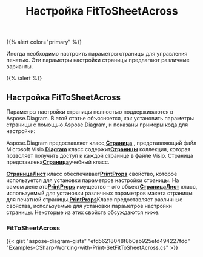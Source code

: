 ﻿---
title: Настройка FitToSheetAcross
type: docs
weight: 10
url: /ru/net/setting-fittosheetacross/
description: В этом разделе объясняется, как настроить fittosheet с помощью Aspose.Diagram.
---
{{% alert color="primary" %}}

Иногда необходимо настроить параметры страницы для управления печатью. Эти параметры настройки страницы предлагают различные варианты.

{{% /alert %}}

## **Настройка FitToSheetAcross**

Параметры настройки страницы полностью поддерживаются в Aspose.Diagram. В этой статье объясняется, как установить параметры страницы с помощью Aspose.Diagram, и показаны примеры кода для настройки:

 Aspose.Diagram предоставляет класс,[**Страница**](https://reference.aspose.com/diagram/net/aspose.diagram/page) , представляющий файл Microsoft Visio.[**Diagram**](https://reference.aspose.com/diagram/net/aspose.diagram/page) класс содержит[**Страницы**](https://reference.aspose.com/diagram/net/aspose.diagram/pagecollection) коллекция, которая позволяет получить доступ к каждой странице в файле Visio. Страница представлена[**Страница**](https://reference.aspose.com/diagram/net/aspose.diagram/page)учебный класс.

[**СтраницаЛист**](https://reference.aspose.com/diagram/net/aspose.diagram/pagesheet) класс обеспечивает[**PrintProps**](https://reference.aspose.com/diagram/net/aspose.diagram/pagesheet/properties/printprops) свойство, которое используется для установки параметров настройки страницы. На самом деле это[**PrintProps**](https://reference.aspose.com/diagram/net/aspose.diagram/pagesheet/properties/printprops) имущество – это объект[**СтраницаЛист**](https://reference.aspose.com/diagram/net/aspose.diagram/pagesheet) класс, используемый для установки различных параметров макета страницы для печатной страницы.[**PrintProps**](https://reference.aspose.com/diagram/net/aspose.diagram/pagesheet/properties/printprops)Класс предоставляет различные свойства, используемые для установки параметров настройки страницы. Некоторые из этих свойств обсуждаются ниже.

### **FitToSheetAcross**

{{< gist "aspose-diagram-gists" "efd56218048f8b0ab925efd494227fdd" "Examples-CSharp-Working-with-Print-SetFitToSheetAcross.cs" >}}



